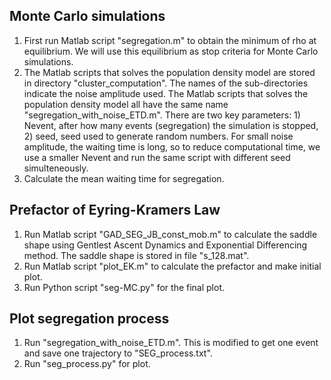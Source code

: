 ## Monte Carlo simulations
1. First run Matlab script "segregation.m" to obtain the minimum of rho at equilibrium. We will use this equilibrium as stop criteria for Monte Carlo simulations.
2. The Matlab scripts that solves the population density model are stored in directory "cluster_computation". The names of the sub-directories indicate the noise amplitude used. The Matlab scripts that solves the population density model all have the same name "segregation_with_noise_ETD.m". There are two key parameters: 1) Nevent, after how many events (segregation) the simulation is stopped, 2) seed, seed used to generate random numbers. For small noise amplitude, the waiting time is long, so to reduce computational time, we use a smaller Nevent and run the same script with different seed simulteneously.
3. Calculate the mean waiting time for segregation.
## Prefactor of Eyring-Kramers Law
1. Run Matlab script "GAD_SEG_JB_const_mob.m" to calculate the saddle shape using Gentlest Ascent Dynamics and Exponential Differencing method. The saddle shape is stored in file "s_128.mat".
2. Run Matlab script "plot_EK.m" to calculate the prefactor and make initial plot.
3. Run Python script "seg-MC.py" for the final plot.
## Plot segregation process
1. Run "segregation_with_noise_ETD.m". This is modified to get one event and save one trajectory to "SEG_process.txt".
2. Run "seg_process.py" for plot.

